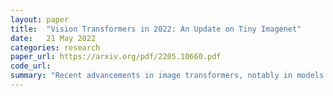 ```yaml
---
layout: paper
title:  "Vision Transformers in 2022: An Update on Tiny Imagenet"
date:   21 May 2022
categories: research
paper_url: https://arxiv.org/pdf/2205.10660.pdf
code_url: 
summary: "Recent advancements in image transformers, notably in models such as Vision Transformer (ViT), Data Efficient Image Transformer (DeiT), Class Attention in Image Transformer (CaiT), and Swin Transformers, have narrowed the performance gap with traditional CNNs. These models are typically trained on large datasets like ImageNet-21k and then finetuned on ImageNet-1k. However, assessments often overlook Tiny ImageNet when evaluating transfer learning performance. This paper updates the performance of vision transformers on Tiny ImageNet, highlighting that Swin Transformers outperform existing benchmarks with a validation accuracy of 91.35%. The code is available at: https://github.com/ehuynh1106/TinyImageNet-Transformers"
---
```


